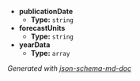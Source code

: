  - <b id="#/properties/publicationDate">publicationDate</b>
	 - **Type:** `string`
 - <b id="#/properties/forecastUnits">forecastUnits</b>
	 - **Type:** `string`
 - <b id="#/properties/yearData">yearData</b>
	 - **Type:** `array`

_Generated with [json-schema-md-doc](https://brianwendt.github.io/json-schema-md-doc/)_
